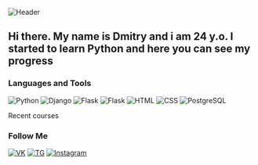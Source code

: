 ![Header](https://github.com/TaylorSTW/TaylorSTW/blob/main/assets/source4.gif)

## Hi there. My name is Dmitry and i am 24 y.o. I started to learn Python and here you can see my progress

### Languages and Tools
![Python](https://img.shields.io/badge/Python-000000?style=for-the-badge&logo=python&logoColor=7FFFD4)
![Django](https://img.shields.io/badge/Django-000000?style=for-the-badge&logo=django&logoColor=FFFF00)
![Flask](https://img.shields.io/badge/Flask-000000?style=for-the-badge&logo=flask&logoColor=FF0000)
![Flask](https://img.shields.io/badge/FastApi-000000?style=for-the-badge&logo=fastapi&logoColor=40E0D0)
![HTML](https://img.shields.io/badge/HTML-000000?style=for-the-badge&logo=HTML5&logoColor=FF6347)
![CSS](https://img.shields.io/badge/CSS-000000?style=for-the-badge&logo=CSS3&logoColor=1E90FF)
![PostgreSQL](https://img.shields.io/badge/PostgreSQL-000000?style=for-the-badge&logo=PostgreSQL&logoColor=00FFFF)

Recent courses

### Follow Me

[![VK](https://img.shields.io/badge/VK-000000?style=for-the-badge&logo=VK&logoColor=4285F4)](https://vk.com/drspect)
[![TG](https://img.shields.io/badge/Telegram-000000?style=for-the-badge&logo=Telegram&logoColor=00FFFF)](https://t.me/DmitryFrostSTW)
[![Instagram](https://img.shields.io/badge/Instagram-000000?style=for-the-badge&logo=Instagram&logoColor=E4405F)](https://instagram.com/dmtrvtl)

